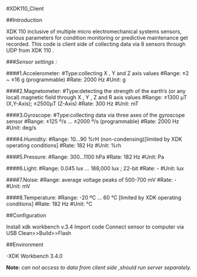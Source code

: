 #XDK110_Client


##Introduction

XDK 110 inclusive of multiple micro electromechanical systems sensors, various parameters for condition monitoring or predictive maintenance get recorded.
This code is client side of collecting data via 8 sensors through UDP from XDK 110 .

###*Sensor settings :*

####1.Accelerometer:
   #Type:collecting X , Y and Z axis values
   #Range: ±2 ~ ±16 g (programmable)
   #Rate: 2000 Hz
   #Unit: g 


####2.Magnetometer:
   #Type:detecting the strength of the earth’s (or any local) magnetic field through X , Y , Z and R axis values
   #Range: ±1300 μT (X,Y-Axis); ±2500μT (Z-Axis)
   #Rate: 300 Hz
   #Unit: mT


####3.Gyroscope:
   #Type:collecting data via three axes of the gyroscope sensor 
   #Range: ±125 º/s … ±2000 º/s (programmable)
   #Rate: 2000 Hz 
   #Unit: deg/s 


####4.Humidity: 
   #Range: 10…90 %rH (non-condensing)[limited by XDK operating conditions]
   #Rate: 182 Hz 
   #Unit: %rh


####5.Pressure:
   #Range: 300…1100 hPa
   #Rate: 182 Hz 
   #Unit: Pa

####6.Light:
   #Range: 0.045 lux … 188,000 lux ; 22-bit
   #Rate: -
   #Unit: lux


####7.Noise:
   #Range: average voltage peaks of 500-700 mV
   #Rate: - 
   #Unit: mV


####8.Temperature:
   #Range: -20 ºC ... 60 °C [limited by XDK operating conditions]
   #Rate: 182 Hz 
   #Unit: °C


##Configuration

Install xdk workbench v.3.4 
Import code
Connect sensor to computer via USB
Clean>>Build>>Flash 


##Environment

-XDK Workbench 3.4.0



**Note:** *can not access to data from client side ,should run server separately.* 